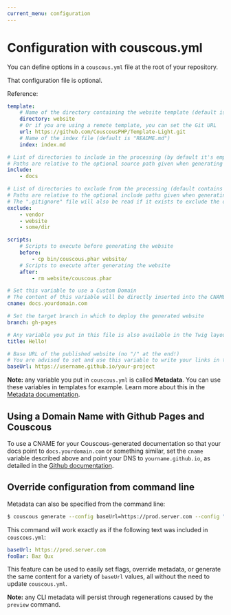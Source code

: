 ```yaml
---
current_menu: configuration
---
```

# Configuration with couscous.yml

You can define options in a `couscous.yml` file at the root of your repository.

That configuration file is optional.

Reference:

```yaml
template:
    # Name of the directory containing the website template (default is "website")
    directory: website
    # Or if you are using a remote template, you can set the Git URL
    url: https://github.com/CouscousPHP/Template-Light.git
    # Name of the index file (default is "README.md")
    index: index.md

# List of directories to include in the processing (by default it's empty, so all markdown files are parsed)
# Paths are relative to the optional source path given when generating the website, repository root by default
include:
    - docs

# List of directories to exclude from the processing (default contains "vendor" and "website")
# Paths are relative to the optional include paths given when generating the website, repository root by default
# The ".gitignore" file will also be read if it exists to exclude the directories in it
exclude:
    - vendor
    - website
    - some/dir

scripts:
    # Scripts to execute before generating the website
    before:
        - cp bin/couscous.phar website/
    # Scripts to execute after generating the website
    after:
        - rm website/couscous.phar

# Set this variable to use a Custom Domain
# The content of this variable will be directly inserted into the CNAME file
cname: docs.yourdomain.com

# Set the target branch in which to deploy the generated website
branch: gh-pages

# Any variable you put in this file is also available in the Twig layouts:
title: Hello!

# Base URL of the published website (no "/" at the end!)
# You are advised to set and use this variable to write your links in the HTML layouts
baseUrl: https://username.github.io/your-project
```

**Note:** any variable you put in `couscous.yml` is called **Metadata**. You can use these variables in templates for example. Learn more about this in the [Metadata documentation](metadata.md).

## Using a Domain Name with Github Pages and Couscous

To use a CNAME for your Couscous-generated documentation so that your docs point to `docs.yourdomain.com` or something similar, set the `cname` variable described above and point your DNS to `yourname.github.io`, as detailed in the [Github documentation](https://help.github.com/articles/setting-up-a-custom-domain-with-github-pages/).

## Override configuration from command line
Metadata can also be specified from the command line:

```bash
$ couscous generate --config baseUrl=https://prod.server.com --config "fooBar=Baz Qux"
```

This command will work exactly as if the following text was included in `couscous.yml`:

```yaml
baseUrl: https://prod.server.com
fooBar: Baz Qux
```

This feature can be used to easily set flags, override metadata, or generate the same content for a variety of `baseUrl` values, all without the need to update `couscous.yml`.

**Note:** any CLI metadata will persist through regenerations caused by the `preview` command.
